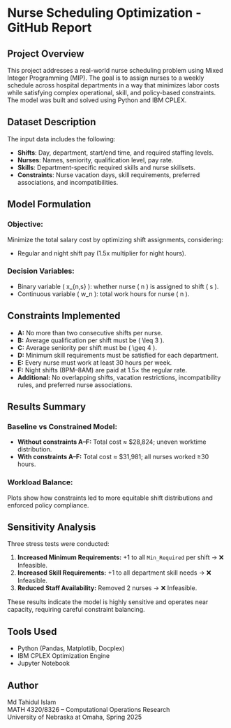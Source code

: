 # Nurse Scheduling Optimization - GitHub Report

## Project Overview
This project addresses a real-world nurse scheduling problem using Mixed Integer Programming (MIP). The goal is to assign nurses to a weekly schedule across hospital departments in a way that minimizes labor costs while satisfying complex operational, skill, and policy-based constraints. The model was built and solved using Python and IBM CPLEX.

## Dataset Description
The input data includes the following:
- **Shifts**: Day, department, start/end time, and required staffing levels.
- **Nurses**: Names, seniority, qualification level, pay rate.
- **Skills**: Department-specific required skills and nurse skillsets.
- **Constraints**: Nurse vacation days, skill requirements, preferred associations, and incompatibilities.

## Model Formulation
### Objective:
Minimize the total salary cost by optimizing shift assignments, considering:
- Regular and night shift pay (1.5x multiplier for night hours).

### Decision Variables:
- Binary variable \( x_{n,s} \): whether nurse \( n \) is assigned to shift \( s \).
- Continuous variable \( w_n \): total work hours for nurse \( n \).

## Constraints Implemented
- **A:** No more than two consecutive shifts per nurse.
- **B:** Average qualification per shift must be \( \leq 3 \).
- **C:** Average seniority per shift must be \( \geq 4 \).
- **D:** Minimum skill requirements must be satisfied for each department.
- **E:** Every nurse must work at least 30 hours per week.
- **F:** Night shifts (8PM–8AM) are paid at 1.5× the regular rate.
- **Additional:** No overlapping shifts, vacation restrictions, incompatibility rules, and preferred nurse associations.

## Results Summary
### Baseline vs Constrained Model:
- **Without constraints A–F:** Total cost ≈ \$28,824; uneven worktime distribution.
- **With constraints A–F:** Total cost ≈ \$31,981; all nurses worked ≥30 hours.

### Workload Balance:
Plots show how constraints led to more equitable shift distributions and enforced policy compliance.

## Sensitivity Analysis
Three stress tests were conducted:
1. **Increased Minimum Requirements:** +1 to all `Min_Required` per shift → ❌ Infeasible.
2. **Increased Skill Requirements:** +1 to all department skill needs → ❌ Infeasible.
3. **Reduced Staff Availability:** Removed 2 nurses → ❌ Infeasible.

These results indicate the model is highly sensitive and operates near capacity, requiring careful constraint balancing.

## Tools Used
- Python (Pandas, Matplotlib, Docplex)
- IBM CPLEX Optimization Engine
- Jupyter Notebook

## Author
Md Tahidul Islam  
MATH 4320/8326 – Computational Operations Research  
University of Nebraska at Omaha, Spring 2025
